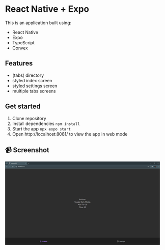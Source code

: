 # React Native + Expo

This is an application built using:

- React Native
- Expo
- TypeScript
- Convex

## Features

- (tabs) directory
- styled index screen
- styled settings screen
- multiple tabs screens

## Get started

1. Clone repository
2. Install dependencies `npm install`
3. Start the app `npx expo start`
4. Open http://localhost:8081/ to view the app in web mode

## 📹 Screenshot

![Screenshot](/screenshot.png)
